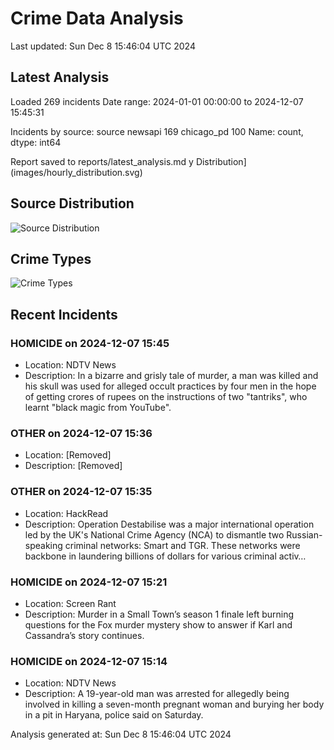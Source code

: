 # Crime Data Analysis
Last updated: Sun Dec  8 15:46:04 UTC 2024

## Latest Analysis

Loaded 269 incidents
Date range: 2024-01-01 00:00:00 to 2024-12-07 15:45:31

Incidents by source:
source
newsapi       169
chicago_pd    100
Name: count, dtype: int64

Report saved to reports/latest_analysis.md
y Distribution](images/hourly_distribution.svg)

## Source Distribution
![Source Distribution](images/source_distribution.svg)

## Crime Types
![Crime Types](images/crime_types.svg)

## Recent Incidents

### HOMICIDE on 2024-12-07 15:45
- Location: NDTV News
- Description: In a bizarre and grisly tale of murder, a man was killed and his skull was used for alleged occult practices by four men in the hope of getting crores of rupees on the instructions of two "tantriks", who learnt "black magic from YouTube".


### OTHER on 2024-12-07 15:36
- Location: [Removed]
- Description: [Removed]


### OTHER on 2024-12-07 15:35
- Location: HackRead
- Description: Operation Destabilise was a major international operation led by the UK's National Crime Agency (NCA) to dismantle two Russian-speaking criminal networks: Smart and TGR. These networks were backbone in laundering billions of dollars for various criminal activ…


### HOMICIDE on 2024-12-07 15:21
- Location: Screen Rant
- Description: Murder in a Small Town’s season 1 finale left burning questions for the Fox murder mystery show to answer if Karl and Cassandra’s story continues.


### HOMICIDE on 2024-12-07 15:14
- Location: NDTV News
- Description: A 19-year-old man was arrested for allegedly being involved in killing a seven-month pregnant woman and burying her body in a pit in Haryana, police said on Saturday.

Analysis generated at: Sun Dec  8 15:46:04 UTC 2024
